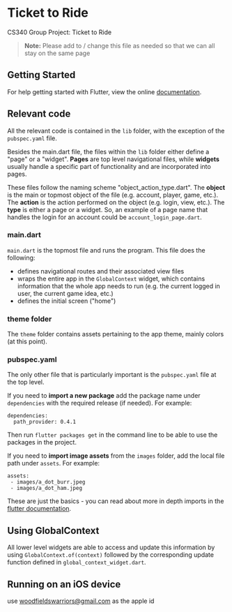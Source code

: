 # Ticket to Ride

CS340 Group Project: Ticket to Ride

> **Note:** Please add to / change this file as needed so that we can all stay on the same page

## Getting Started

For help getting started with Flutter, view the online
[documentation](https://flutter.io/).

## Relevant code

All the relevant code is contained in the `lib` folder, with the exception of the `pubspec.yaml` file.

Besides the main.dart file, the files within the `lib` folder  either define a "page" or a "widget". **Pages** are top level navigational files, while **widgets** usually handle a specific part of functionality and are incorporated into pages.

These files follow the naming scheme "object_action_type.dart".
The **object** is the main or topmost object of the file (e.g. account, player, game, etc.).
The **action** is the action performed on the object (e.g. login, view, etc.). The **type** is either a page or a widget. So, an example of a page name that handles the login for an account could be `account_login_page.dart`.

### main.dart

`main.dart` is the topmost file and runs the program. This file does the following:
* defines navigational routes and their associated view files
* wraps the entire app in the `GlobalContext` widget, which contains information that the whole app needs to run (e.g. the current logged in user, the current game idea, etc.)
* defines the initial screen ("home")

### theme folder

The `theme` folder contains assets pertaining to the app theme, mainly colors (at this point).

### pubspec.yaml

The only other file that is particularly important is the `pubspec.yaml` file at the top level.

If you need to **import a new package** add the package name under `dependencies` with the required release (if needed). For example:

```
dependencies:
  path_provider: 0.4.1
```

Then run `flutter packages get` in the command line to be able to use the packages in the project.

If you need to **import image assets** from the `images` folder, add the local file path under `assets`. For example:

```
assets:
 - images/a_dot_burr.jpeg
 - images/a_dot_ham.jpeg
```

These are just the basics - you can read about more in depth imports in the [flutter documentation](https://flutter.io/assets-and-images/).

## Using GlobalContext

All lower level widgets are able to access and update this information by using `GlobalContext.of(context)` followed by the corresponding update function defined in `global_context_widget.dart`.

## Running on an iOS device

use woodfieldswarriors@gmail.com as the apple id
